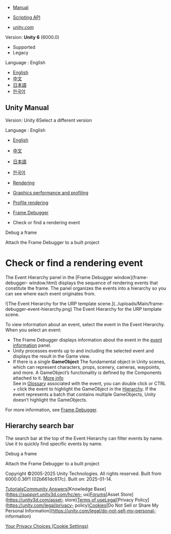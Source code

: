 [](https://docs.unity3d.com)

  * [Manual](../Manual/index.html)
  * [Scripting API](../ScriptReference/index.html)

  * [unity.com](https://unity.com/)

Version: **Unity 6** (6000.0)

  * Supported
  * Legacy

Language : English

  * [English](/Manual/frame-debugger-window-event-hierarchy.html)
  * [中文](/cn/current/Manual/frame-debugger-window-event-hierarchy.html)
  * [日本語](/ja/current/Manual/frame-debugger-window-event-hierarchy.html)
  * [한국어](/kr/current/Manual/frame-debugger-window-event-hierarchy.html)

[](https://docs.unity3d.com)

## Unity Manual

Version: Unity 6Select a different version

Language : English

  * [English](/Manual/frame-debugger-window-event-hierarchy.html)
  * [中文](/cn/current/Manual/frame-debugger-window-event-hierarchy.html)
  * [日本語](/ja/current/Manual/frame-debugger-window-event-hierarchy.html)
  * [한국어](/kr/current/Manual/frame-debugger-window-event-hierarchy.html)

  * [Rendering](rendering-and-post-processing.html)
  * [Graphics performance and profiling](graphics-performance-profiling.html)
  * [Profile rendering](profile-rendering.html)
  * [Frame Debugger](FrameDebugger-landing.html)
  * Check or find a rendering event

[](FrameDebugger-debug.html)

Debug a frame

[](FrameDebugger-attach.html)

Attach the Frame Debugger to a built project

# Check or find a rendering event

The Event Hierarchy panel in the [Frame Debugger window](frame-debugger-
window.html) displays the sequence of rendering events that constitute the
frame. The panel organizes the events into a hierarchy so you can see where
each event originates from.

![The Event Hierarchy for the URP template scene.](../uploads/Main/frame-
debugger-event-hierarchy.png) The Event Hierarchy for the URP template scene.

To view information about an event, select the event in the Event Hierarchy.
When you select an event:

  * The Frame Debugger displays information about the event in the [event information](frame-debugger-window-event-information.html) panel.
  * Unity processes events up to and including the selected event and displays the result in the Game view.
  * If there is a single **GameObject** The fundamental object in Unity scenes, which can represent characters, props, scenery, cameras, waypoints, and more. A GameObject’s functionality is defined by the Components attached to it. [More info](class-GameObject.html)  
See in [Glossary](Glossary.html#GameObject) associated with the event, you can
double click or CTRL + click the event to highlight the GameObject in the
[Hierarchy](Hierarchy.html). If the event represents a batch that contains
multiple GameObjects, Unity doesn’t highlight the GameObjects.

For more information, see [Frame Debugger](FrameDebugger.html).

## Hierarchy search bar

The search bar at the top of the Event Hierarchy can filter events by name.
Use it to quickly find specific events by name.

[](FrameDebugger-debug.html)

Debug a frame

[](FrameDebugger-attach.html)

Attach the Frame Debugger to a built project

Copyright ©2005-2025 Unity Technologies. All rights reserved. Built from
6000.0.36f1 (02b661dc617c). Built on: 2025-01-14.

[Tutorials](https://learn.unity.com/)[Community
Answers](https://answers.unity3d.com)[Knowledge
Base](https://support.unity3d.com/hc/en-
us)[Forums](https://forum.unity3d.com)[Asset Store](https://unity3d.com/asset-
store)[Terms of
use](https://docs.unity3d.com/Manual/TermsOfUse.html)[Legal](https://unity.com/legal)[Privacy
Policy](https://unity.com/legal/privacy-
policy)[Cookies](https://unity.com/legal/cookie-policy)[Do Not Sell or Share
My Personal Information](https://unity.com/legal/do-not-sell-my-personal-
information)

[Your Privacy Choices (Cookie Settings)](javascript:void\(0\);)

